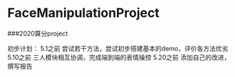 # FaceManipulationProject
###2020算分project

初步计划：
5.1之前   尝试若干方法，尝试初步搭建基本的demo，评价各方法优劣
5.10之前  三人模块相互协调，完成端到端的表情操控
5.20之前  添加自己的改进，撰写报告
